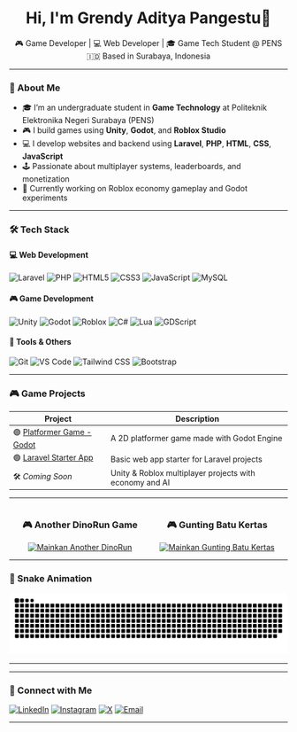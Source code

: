 <h1 align="center">Hi, I'm Grendy Aditya Pangestu👋</h1>

<p align="center">
  🎮 Game Developer | 💻 Web Developer | 🎓 Game Tech Student @ PENS<br>
  🇮🇩 Based in Surabaya, Indonesia
</p>

---

### 🧠 About Me

- 🎓 I’m an undergraduate student in **Game Technology** at Politeknik Elektronika Negeri Surabaya (PENS)
- 🎮 I build games using **Unity**, **Godot**, and **Roblox Studio**
- 💻 I develop websites and backend using **Laravel**, **PHP**, **HTML**, **CSS**, **JavaScript**
- 🕹️ Passionate about multiplayer systems, leaderboards, and monetization
- 🔭 Currently working on Roblox economy gameplay and Godot experiments

---
### 🛠️ Tech Stack

#### 💻 Web Development
<p align="left">
  <img src="https://img.shields.io/badge/Laravel-FF2D20?style=flat&logo=laravel&logoColor=white" alt="Laravel"/>
  <img src="https://img.shields.io/badge/PHP-777BB4?style=flat&logo=php&logoColor=white" alt="PHP"/>
  <img src="https://img.shields.io/badge/HTML5-E34F26?style=flat&logo=html5&logoColor=white" alt="HTML5"/>
  <img src="https://img.shields.io/badge/CSS3-1572B6?style=flat&logo=css3&logoColor=white" alt="CSS3"/>
  <img src="https://img.shields.io/badge/JavaScript-F7DF1E?style=flat&logo=javascript&logoColor=black" alt="JavaScript"/>
  <img src="https://img.shields.io/badge/MySQL-4479A1?style=flat&logo=mysql&logoColor=white" alt="MySQL"/>
</p>

#### 🎮 Game Development
<p align="left">
  <img src="https://img.shields.io/badge/Unity-000000?style=flat&logo=unity&logoColor=white" alt="Unity"/>
  <img src="https://img.shields.io/badge/Godot-478CBF?style=flat&logo=godot-engine&logoColor=white" alt="Godot"/>
  <img src="https://img.shields.io/badge/Roblox-000000?style=flat&logo=roblox&logoColor=white" alt="Roblox"/>
  <img src="https://img.shields.io/badge/C%23-239120?style=flat&logo=c-sharp&logoColor=white" alt="C#"/>
  <img src="https://img.shields.io/badge/Lua-000080?style=flat&logo=lua&logoColor=white" alt="Lua"/>
  <img src="https://img.shields.io/badge/GDScript-478CBF?style=flat&logo=godot-engine&logoColor=white" alt="GDScript"/>
</p>

#### 🧰 Tools & Others
<p align="left">
  <img src="https://img.shields.io/badge/Git-F05032?style=flat&logo=git&logoColor=white" alt="Git"/>
  <img src="https://img.shields.io/badge/VS%20Code-007ACC?style=flat&logo=visual-studio-code&logoColor=white" alt="VS Code"/>
  <img src="https://img.shields.io/badge/TailwindCSS-38B2AC?style=flat&logo=tailwind-css&logoColor=white" alt="Tailwind CSS"/>
  <img src="https://img.shields.io/badge/Bootstrap-563D7C?style=flat&logo=bootstrap&logoColor=white" alt="Bootstrap"/>
</p>


---

### 🎮 Game Projects

| Project | Description |
|--------|-------------|
| 🟣 [Platformer Game - Godot](https://github.com/grendyaditya/project-game-platformer-godot) | A 2D platformer game made with Godot Engine |
| 🟢 [Laravel Starter App](https://github.com/grendyaditya/my-laravel-app) | Basic web app starter for Laravel projects |
| 🛠️ *Coming Soon* | Unity & Roblox multiplayer projects with economy and AI


---
<div style="display: flex; justify-content: center; gap: 40px; flex-wrap: wrap;">

  <div style="text-align: center;">
    <h3>🎮 Another DinoRun Game</h3>
    <a href="https://grendyaditya.github.io/another-dinorun">
      <img src="https://img.shields.io/badge/Mainkan%20Another-DinoRun-blue?style=for-the-badge" alt="Mainkan Another DinoRun">
    </a>
  </div>

  <div style="text-align: center;">
    <h3>🎮 Gunting Batu Kertas</h3>
    <a href="https://grendyaditya.github.io/rock-paper-scissors">
      <img src="https://img.shields.io/badge/Mainkan%20GuntingBatuKertas-blue?style=for-the-badge" alt="Mainkan Gunting Batu Kertas">
    </a>
  </div>

</div>

---

### 🐍 Snake Animation

<p align="center">
  <img src="https://raw.githubusercontent.com/Platane/snk/output/github-contribution-grid-snake.svg" alt="Snake animation" />
</p>

---


---

### 🤝 Connect with Me
[![LinkedIn](https://img.shields.io/badge/LinkedIn-0077B5?style=flat&logo=linkedin&logoColor=white)](https://www.linkedin.com/in/grendyadityapangestu)
[![Instagram](https://img.shields.io/badge/Instagram-E4405F?style=flat&logo=instagram&logoColor=white)](https://instagram.com/grendypangestu)
[![X](https://img.shields.io/badge/X-000000?style=flat&logo=x&logoColor=white)](https://x.com/grendypangestu)
[![Email](https://img.shields.io/badge/Gmail-D14836?style=flat&logo=gmail&logoColor=white)](mailto:grendyadityapangestu@gmail.com)


---


